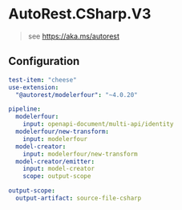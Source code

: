 # AutoRest.CSharp.V3
> see https://aka.ms/autorest

## Configuration
```yaml
test-item: "cheese"
use-extension:
  "@autorest/modelerfour": "~4.0.20"

pipeline:
  modelerfour:
    input: openapi-document/multi-api/identity
  modelerfour/new-transform:
    input: modelerfour
  model-creator:
    input: modelerfour/new-transform
  model-creator/emitter:
    input: model-creator
    scope: output-scope

output-scope:
  output-artifact: source-file-csharp
```
